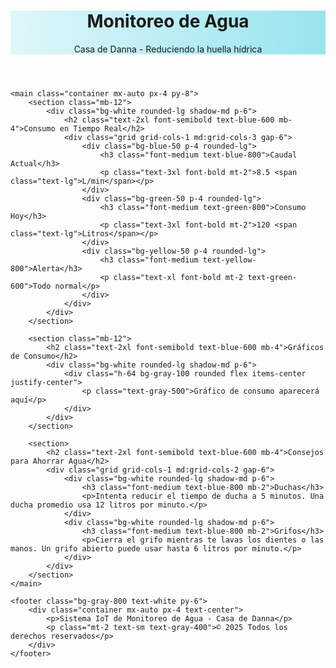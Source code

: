 <!DOCTYPE html>
<html lang="es">
<head>
    <meta charset="UTF-8">
    <meta name="viewport" content="width=device-width, initial-scale=1.0">
    <title>Monitoreo de Agua - Casa de Danna</title>
    <link href="https://cdn.jsdelivr.net/npm/tailwindcss@2.2.19/dist/tailwind.min.css" rel="stylesheet">
    <style>
        .water-animation {
            background: linear-gradient(90deg, #e0f7fa, #80deea, #4dd0e1, #26c6da);
            background-size: 400% 400%;
            animation: gradient 15s ease infinite;
        }
        @keyframes gradient {
            0% { background-position: 0% 50%; }
            50% { background-position: 100% 50%; }
            100% { background-position: 0% 50%; }
        }
    </style>
</head>
<body class="bg-gray-50">
    <header class="water-animation text-white py-6">
        <div class="container mx-auto px-4">
            <h1 class="text-3xl font-bold">Monitoreo de Agua</h1>
            <p class="mt-2">Casa de Danna - Reduciendo la huella hídrica</p>
        </div>
    </header>

    <main class="container mx-auto px-4 py-8">
        <section class="mb-12">
            <div class="bg-white rounded-lg shadow-md p-6">
                <h2 class="text-2xl font-semibold text-blue-600 mb-4">Consumo en Tiempo Real</h2>
                <div class="grid grid-cols-1 md:grid-cols-3 gap-6">
                    <div class="bg-blue-50 p-4 rounded-lg">
                        <h3 class="font-medium text-blue-800">Caudal Actual</h3>
                        <p class="text-3xl font-bold mt-2">8.5 <span class="text-lg">L/min</span></p>
                    </div>
                    <div class="bg-green-50 p-4 rounded-lg">
                        <h3 class="font-medium text-green-800">Consumo Hoy</h3>
                        <p class="text-3xl font-bold mt-2">120 <span class="text-lg">Litros</span></p>
                    </div>
                    <div class="bg-yellow-50 p-4 rounded-lg">
                        <h3 class="font-medium text-yellow-800">Alerta</h3>
                        <p class="text-xl font-bold mt-2 text-green-600">Todo normal</p>
                    </div>
                </div>
            </div>
        </section>

        <section class="mb-12">
            <h2 class="text-2xl font-semibold text-blue-600 mb-4">Gráficos de Consumo</h2>
            <div class="bg-white rounded-lg shadow-md p-6">
                <div class="h-64 bg-gray-100 rounded flex items-center justify-center">
                    <p class="text-gray-500">Gráfico de consumo aparecerá aquí</p>
                </div>
            </div>
        </section>

        <section>
            <h2 class="text-2xl font-semibold text-blue-600 mb-4">Consejos para Ahorrar Agua</h2>
            <div class="grid grid-cols-1 md:grid-cols-2 gap-6">
                <div class="bg-white rounded-lg shadow-md p-6">
                    <h3 class="font-medium text-blue-800 mb-2">Duchas</h3>
                    <p>Intenta reducir el tiempo de ducha a 5 minutos. Una ducha promedio usa 12 litros por minuto.</p>
                </div>
                <div class="bg-white rounded-lg shadow-md p-6">
                    <h3 class="font-medium text-blue-800 mb-2">Grifos</h3>
                    <p>Cierra el grifo mientras te lavas los dientes o las manos. Un grifo abierto puede usar hasta 6 litros por minuto.</p>
                </div>
            </div>
        </section>
    </main>

    <footer class="bg-gray-800 text-white py-6">
        <div class="container mx-auto px-4 text-center">
            <p>Sistema IoT de Monitoreo de Agua - Casa de Danna</p>
            <p class="mt-2 text-sm text-gray-400">© 2025 Todos los derechos reservados</p>
        </div>
    </footer>
</body>
</html>
